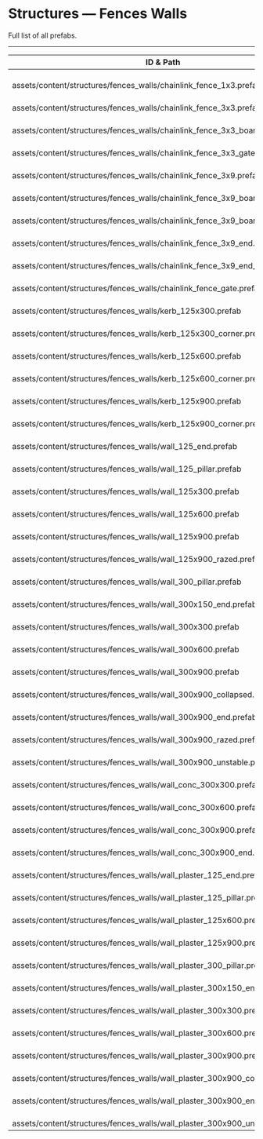 # Structures — Fences Walls
Full list of all <Badge type="warning" text="47"/> prefabs.

---
| ID & Path |
| --- |
| <a href="#2476854157"><Badge id="2476854157" type="tip" text="#"/></a> <Badge type="tip" text="2476854157"/> <Badge type="info" text="RendererBatch"/> <Badge type="info" text="MeshLOD"/> <br> assets/content/structures/fences_walls/chainlink_fence_1x3.prefab |
| <a href="#1850652554"><Badge id="1850652554" type="tip" text="#"/></a> <Badge type="tip" text="1850652554"/> <Badge type="info" text="RendererLOD"/> <Badge type="info" text="RendererBatch"/> <br> assets/content/structures/fences_walls/chainlink_fence_3x3.prefab |
| <a href="#2597511816"><Badge id="2597511816" type="tip" text="#"/></a> <Badge type="tip" text="2597511816"/>  <br> assets/content/structures/fences_walls/chainlink_fence_3x3_boarded.prefab |
| <a href="#817541646"><Badge id="817541646" type="tip" text="#"/></a> <Badge type="tip" text="817541646"/> <Badge type="info" text="RendererLOD"/> <Badge type="info" text="RendererBatch"/> <br> assets/content/structures/fences_walls/chainlink_fence_3x3_gate.prefab |
| <a href="#408224184"><Badge id="408224184" type="tip" text="#"/></a> <Badge type="tip" text="408224184"/> <Badge type="info" text="RendererLOD"/> <Badge type="info" text="RendererBatch"/> <br> assets/content/structures/fences_walls/chainlink_fence_3x9.prefab |
| <a href="#3166642770"><Badge id="3166642770" type="tip" text="#"/></a> <Badge type="tip" text="3166642770"/>  <br> assets/content/structures/fences_walls/chainlink_fence_3x9_boarded_a.prefab |
| <a href="#471811454"><Badge id="471811454" type="tip" text="#"/></a> <Badge type="tip" text="471811454"/>  <br> assets/content/structures/fences_walls/chainlink_fence_3x9_boarded_b.prefab |
| <a href="#2466762877"><Badge id="2466762877" type="tip" text="#"/></a> <Badge type="tip" text="2466762877"/> <Badge type="info" text="RendererLOD"/> <Badge type="info" text="RendererBatch"/> <br> assets/content/structures/fences_walls/chainlink_fence_3x9_end.prefab |
| <a href="#3987108911"><Badge id="3987108911" type="tip" text="#"/></a> <Badge type="tip" text="3987108911"/>  <br> assets/content/structures/fences_walls/chainlink_fence_3x9_end_boarded.prefab |
| <a href="#297785362"><Badge id="297785362" type="tip" text="#"/></a> <Badge type="tip" text="297785362"/> <Badge type="info" text="RendererLOD"/> <Badge type="info" text="RendererBatch"/> <br> assets/content/structures/fences_walls/chainlink_fence_gate.prefab |
| <a href="#1463993925"><Badge id="1463993925" type="tip" text="#"/></a> <Badge type="tip" text="1463993925"/> <Badge type="info" text="MeshCull"/> <Badge type="info" text="RendererBatch"/> <br> assets/content/structures/fences_walls/kerb_125x300.prefab |
| <a href="#2427683898"><Badge id="2427683898" type="tip" text="#"/></a> <Badge type="tip" text="2427683898"/> <Badge type="info" text="MeshCull"/> <Badge type="info" text="RendererBatch"/> <br> assets/content/structures/fences_walls/kerb_125x300_corner.prefab |
| <a href="#176328450"><Badge id="176328450" type="tip" text="#"/></a> <Badge type="tip" text="176328450"/> <Badge type="info" text="MeshCull"/> <Badge type="info" text="RendererBatch"/> <br> assets/content/structures/fences_walls/kerb_125x600.prefab |
| <a href="#3248641164"><Badge id="3248641164" type="tip" text="#"/></a> <Badge type="tip" text="3248641164"/> <Badge type="info" text="MeshCull"/> <Badge type="info" text="RendererBatch"/> <br> assets/content/structures/fences_walls/kerb_125x600_corner.prefab |
| <a href="#957334171"><Badge id="957334171" type="tip" text="#"/></a> <Badge type="tip" text="957334171"/> <Badge type="info" text="MeshCull"/> <Badge type="info" text="RendererBatch"/> <br> assets/content/structures/fences_walls/kerb_125x900.prefab |
| <a href="#430237519"><Badge id="430237519" type="tip" text="#"/></a> <Badge type="tip" text="430237519"/> <Badge type="info" text="MeshCull"/> <Badge type="info" text="RendererBatch"/> <br> assets/content/structures/fences_walls/kerb_125x900_corner.prefab |
| <a href="#747745084"><Badge id="747745084" type="tip" text="#"/></a> <Badge type="tip" text="747745084"/> <Badge type="info" text="RendererBatch"/> <Badge type="info" text="MeshLOD"/> <br> assets/content/structures/fences_walls/wall_125_end.prefab |
| <a href="#2778295395"><Badge id="2778295395" type="tip" text="#"/></a> <Badge type="tip" text="2778295395"/> <Badge type="info" text="RendererBatch"/> <Badge type="info" text="MeshLOD"/> <br> assets/content/structures/fences_walls/wall_125_pillar.prefab |
| <a href="#1931820494"><Badge id="1931820494" type="tip" text="#"/></a> <Badge type="tip" text="1931820494"/> <Badge type="info" text="RendererBatch"/> <Badge type="info" text="MeshLOD"/> <br> assets/content/structures/fences_walls/wall_125x300.prefab |
| <a href="#1995739648"><Badge id="1995739648" type="tip" text="#"/></a> <Badge type="tip" text="1995739648"/> <Badge type="info" text="RendererBatch"/> <Badge type="info" text="MeshLOD"/> <br> assets/content/structures/fences_walls/wall_125x600.prefab |
| <a href="#2230922755"><Badge id="2230922755" type="tip" text="#"/></a> <Badge type="tip" text="2230922755"/> <Badge type="info" text="RendererBatch"/> <Badge type="info" text="MeshLOD"/> <br> assets/content/structures/fences_walls/wall_125x900.prefab |
| <a href="#3685213181"><Badge id="3685213181" type="tip" text="#"/></a> <Badge type="tip" text="3685213181"/> <Badge type="info" text="RendererBatch"/> <Badge type="info" text="MeshLOD"/> <br> assets/content/structures/fences_walls/wall_125x900_razed.prefab |
| <a href="#2517816674"><Badge id="2517816674" type="tip" text="#"/></a> <Badge type="tip" text="2517816674"/> <Badge type="info" text="RendererBatch"/> <Badge type="info" text="MeshLOD"/> <br> assets/content/structures/fences_walls/wall_300_pillar.prefab |
| <a href="#2469094184"><Badge id="2469094184" type="tip" text="#"/></a> <Badge type="tip" text="2469094184"/> <Badge type="info" text="RendererBatch"/> <Badge type="info" text="MeshLOD"/> <br> assets/content/structures/fences_walls/wall_300x150_end.prefab |
| <a href="#1883439975"><Badge id="1883439975" type="tip" text="#"/></a> <Badge type="tip" text="1883439975"/> <Badge type="info" text="RendererLOD"/> <Badge type="info" text="RendererBatch"/> <br> assets/content/structures/fences_walls/wall_300x300.prefab |
| <a href="#3060911995"><Badge id="3060911995" type="tip" text="#"/></a> <Badge type="tip" text="3060911995"/> <Badge type="info" text="RendererLOD"/> <Badge type="info" text="RendererBatch"/> <br> assets/content/structures/fences_walls/wall_300x600.prefab |
| <a href="#2542919299"><Badge id="2542919299" type="tip" text="#"/></a> <Badge type="tip" text="2542919299"/> <Badge type="info" text="RendererLOD"/> <Badge type="info" text="RendererBatch"/> <br> assets/content/structures/fences_walls/wall_300x900.prefab |
| <a href="#3043896087"><Badge id="3043896087" type="tip" text="#"/></a> <Badge type="tip" text="3043896087"/> <Badge type="info" text="RendererLOD"/> <Badge type="info" text="RendererBatch"/> <br> assets/content/structures/fences_walls/wall_300x900_collapsed.prefab |
| <a href="#2395915033"><Badge id="2395915033" type="tip" text="#"/></a> <Badge type="tip" text="2395915033"/> <Badge type="info" text="RendererLOD"/> <Badge type="info" text="RendererBatch"/> <br> assets/content/structures/fences_walls/wall_300x900_end.prefab |
| <a href="#3424183548"><Badge id="3424183548" type="tip" text="#"/></a> <Badge type="tip" text="3424183548"/> <Badge type="info" text="RendererBatch"/> <Badge type="info" text="MeshLOD"/> <br> assets/content/structures/fences_walls/wall_300x900_razed.prefab |
| <a href="#91045790"><Badge id="91045790" type="tip" text="#"/></a> <Badge type="tip" text="91045790"/> <Badge type="info" text="RendererBatch"/> <Badge type="info" text="MeshLOD"/> <br> assets/content/structures/fences_walls/wall_300x900_unstable.prefab |
| <a href="#130517509"><Badge id="130517509" type="tip" text="#"/></a> <Badge type="tip" text="130517509"/> <Badge type="info" text="RendererBatch"/> <Badge type="info" text="MeshLOD"/> <br> assets/content/structures/fences_walls/wall_conc_300x300.prefab |
| <a href="#2007615947"><Badge id="2007615947" type="tip" text="#"/></a> <Badge type="tip" text="2007615947"/> <Badge type="info" text="RendererBatch"/> <Badge type="info" text="MeshLOD"/> <br> assets/content/structures/fences_walls/wall_conc_300x600.prefab |
| <a href="#1591283398"><Badge id="1591283398" type="tip" text="#"/></a> <Badge type="tip" text="1591283398"/> <Badge type="info" text="RendererBatch"/> <Badge type="info" text="MeshLOD"/> <br> assets/content/structures/fences_walls/wall_conc_300x900.prefab |
| <a href="#2202558601"><Badge id="2202558601" type="tip" text="#"/></a> <Badge type="tip" text="2202558601"/> <Badge type="info" text="RendererBatch"/> <Badge type="info" text="MeshLOD"/> <br> assets/content/structures/fences_walls/wall_conc_300x900_end.prefab |
| <a href="#594587709"><Badge id="594587709" type="tip" text="#"/></a> <Badge type="tip" text="594587709"/> <Badge type="info" text="RendererBatch"/> <Badge type="info" text="MeshLOD"/> <br> assets/content/structures/fences_walls/wall_plaster_125_end.prefab |
| <a href="#1865944436"><Badge id="1865944436" type="tip" text="#"/></a> <Badge type="tip" text="1865944436"/> <Badge type="info" text="RendererBatch"/> <Badge type="info" text="MeshLOD"/> <br> assets/content/structures/fences_walls/wall_plaster_125_pillar.prefab |
| <a href="#1831281908"><Badge id="1831281908" type="tip" text="#"/></a> <Badge type="tip" text="1831281908"/> <Badge type="info" text="RendererBatch"/> <Badge type="info" text="MeshLOD"/> <br> assets/content/structures/fences_walls/wall_plaster_125x600.prefab |
| <a href="#1130548517"><Badge id="1130548517" type="tip" text="#"/></a> <Badge type="tip" text="1130548517"/> <Badge type="info" text="RendererBatch"/> <Badge type="info" text="MeshLOD"/> <br> assets/content/structures/fences_walls/wall_plaster_125x900.prefab |
| <a href="#3583402302"><Badge id="3583402302" type="tip" text="#"/></a> <Badge type="tip" text="3583402302"/> <Badge type="info" text="RendererBatch"/> <Badge type="info" text="MeshLOD"/> <br> assets/content/structures/fences_walls/wall_plaster_300_pillar.prefab |
| <a href="#1763022056"><Badge id="1763022056" type="tip" text="#"/></a> <Badge type="tip" text="1763022056"/> <Badge type="info" text="RendererBatch"/> <Badge type="info" text="MeshLOD"/> <br> assets/content/structures/fences_walls/wall_plaster_300x150_end.prefab |
| <a href="#2199414703"><Badge id="2199414703" type="tip" text="#"/></a> <Badge type="tip" text="2199414703"/> <Badge type="info" text="RendererLOD"/> <Badge type="info" text="RendererBatch"/> <br> assets/content/structures/fences_walls/wall_plaster_300x300.prefab |
| <a href="#4055810465"><Badge id="4055810465" type="tip" text="#"/></a> <Badge type="tip" text="4055810465"/> <Badge type="info" text="RendererLOD"/> <Badge type="info" text="RendererBatch"/> <br> assets/content/structures/fences_walls/wall_plaster_300x600.prefab |
| <a href="#2655952639"><Badge id="2655952639" type="tip" text="#"/></a> <Badge type="tip" text="2655952639"/> <Badge type="info" text="RendererLOD"/> <Badge type="info" text="RendererBatch"/> <br> assets/content/structures/fences_walls/wall_plaster_300x900.prefab |
| <a href="#3503502362"><Badge id="3503502362" type="tip" text="#"/></a> <Badge type="tip" text="3503502362"/> <Badge type="info" text="RendererLOD"/> <Badge type="info" text="RendererBatch"/> <br> assets/content/structures/fences_walls/wall_plaster_300x900_collapsed.prefab |
| <a href="#3638422343"><Badge id="3638422343" type="tip" text="#"/></a> <Badge type="tip" text="3638422343"/> <Badge type="info" text="RendererLOD"/> <Badge type="info" text="RendererBatch"/> <br> assets/content/structures/fences_walls/wall_plaster_300x900_end.prefab |
| <a href="#1740098334"><Badge id="1740098334" type="tip" text="#"/></a> <Badge type="tip" text="1740098334"/> <Badge type="info" text="RendererBatch"/> <Badge type="info" text="MeshLOD"/> <br> assets/content/structures/fences_walls/wall_plaster_300x900_unstable.prefab |
